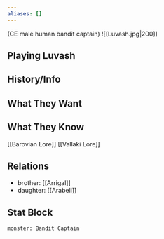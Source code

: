 ```yaml
---
aliases: []
---
```

(CE male human bandit captain)
![[Luvash.jpg|200]]
## Playing Luvash

## History/Info

## What They Want

## What They Know
[[Barovian Lore]]
[[Vallaki Lore]]

## Relations
- brother: [[Arrigal]]
- daughter: [[Arabell]]

## Stat Block

```statblock
monster: Bandit Captain
```

```dataviewjs
```